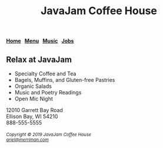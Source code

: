 <!DOCTYPE html>
<html lang="en">
<head>
<title>JavaJam Coffee House</title>
<meta charset="utf-8">
</head>
<body>
<header>
   <h1>JavaJam Coffee House</h1>
</header>
<nav>
   <b><a href="index.html">Home</a> &nbsp; <a href="menu.html">Menu</a> &nbsp; <a href="music.html">Music</a> &nbsp; <a href="jobs.html">Jobs</a></b>
</nav>
<main>
   <h2>Relax at JavaJam</h2>
      <ul>
         <li>Specialty Coffee and Tea</li>
         <li>Bagels, Muffins, and Gluten-free Pastries</li>
         <li>Organic Salads</li>
         <li>Music and Poetry Readings</li>
         <li>Open Mic Night</li>
      </ul>
<div>
   12010 Garrett Bay Road<br>
   Ellison Bay, WI 54210<br>
   888-555-5555<br><br>
</div>
</main>
<footer>
   <small><i>Copyright &copy; 2019 JavaJam Coffee House<br>
   <a href="mailto:ariel@merriman.com">ariel@merriman.com</a></i></small>
</footer>
</body>
</html>
